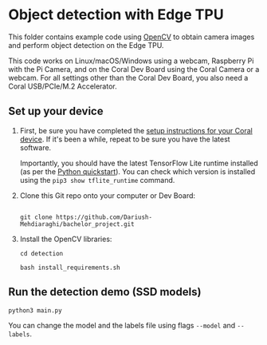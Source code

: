 # Object detection with Edge TPU

This folder contains example code using [OpenCV](https://github.com/opencv/opencv) to obtain
camera images and perform object detection on the Edge TPU.

This code works on Linux/macOS/Windows using a webcam, Raspberry Pi with the Pi Camera, and on the Coral Dev
Board using the Coral Camera or a webcam. For all settings other than the Coral Dev Board, you also need a Coral
USB/PCIe/M.2 Accelerator.


## Set up your device

1.  First, be sure you have completed the [setup instructions for your Coral
    device](https://coral.ai/docs/setup/). If it's been a while, repeat to be sure
    you have the latest software.

    Importantly, you should have the latest TensorFlow Lite runtime installed
    (as per the [Python quickstart](
    https://www.tensorflow.org/lite/guide/python)). You can check which version is installed
    using the ```pip3 show tflite_runtime``` command.

2.  Clone this Git repo onto your computer or Dev Board:

    ```

    git clone https://github.com/Dariush-Mehdiaraghi/bachelor_project.git
    ```


3.  Install the OpenCV libraries:

    ```
    cd detection

    bash install_requirements.sh
    ```


## Run the detection demo (SSD models)

```
python3 main.py
```

You can change the model and the labels file using flags ```--model``` and ```--labels```.
